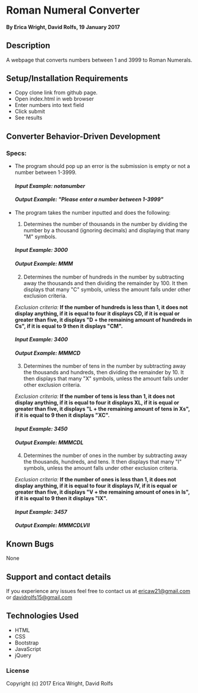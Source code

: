 # Roman Numeral Converter

#### By Erica Wright, David Rolfs, 19 January 2017

## Description

A webpage that converts numbers between 1 and 3999 to Roman Numerals.

## Setup/Installation Requirements

* Copy clone link from github page.
* Open index.html in web browser
* Enter numbers into text field
* Click submit
* See results

## Converter Behavior-Driven Development

### Specs:

* The program should pop up an error is the submission is empty or not a number between 1-3999.

  #### _Input Example: notanumber_
  #### _*Output Example: "Please enter a number between 1-3999"*_

* The program takes the number inputted and does the following:

  1. Determines the number of thousands in the number by dividing the number by a thousand (ignoring decimals) and displaying that many "M" symbols.

    #### _Input Example: 3000_
    #### _*Output Example: MMM*_

  2. Determines the number of hundreds in the number by subtracting away the thousands and then dividing the remainder by 100. It then displays that many "C" symbols, unless the amount falls under other exclusion criteria.

  _Exclusion criteria:_
  **If the number of hundreds is less than 1, it does not display anything, if it is equal to four it displays CD, if it is equal or greater than five, it displays "D + the remaining amount of hundreds in Cs", if it is equal to 9 then it displays "CM".**

  #### _Input Example: 3400_
  #### _*Output Example: MMMCD*_

  3. Determines the number of tens in the number by subtracting away the thousands and hundreds, then dividing the remainder by 10. It then displays that many "X" symbols, unless the amount falls under other exclusion criteria.

  _Exclusion criteria:_
  **If the number of tens is less than 1, it does not display anything, if it is equal to four it displays XL, if it is equal or greater than five, it displays "L + the remaining amount of tens in Xs", if it is equal to 9 then it displays "XC".**

  #### _Input Example: 3450_
  #### _*Output Example: MMMCDL*_

  4. Determines the number of ones in the number by subtracting away the thousands, hundreds, and tens. It then displays that many "I" symbols, unless the amount falls under other exclusion criteria.

  _Exclusion criteria:_
  **If the number of ones is less than 1, it does not display anything, if it is equal to four it displays IV, if it is equal or greater than five, it displays "V + the remaining amount of ones in Is", if it is equal to 9 then it displays "IX".**

  #### _Input Example: 3457_
  #### _*Output Example: MMMCDLVII*_

## Known Bugs

None

## Support and contact details

If you experience any issues feel free to contact us at ericaw21@gmail.com or davidrolfs15@gmail.com

## Technologies Used

* HTML
* CSS
* Bootstrap
* JavaScript
* jQuery

### License


Copyright (c) 2017 Erica Wright, David Rolfs
